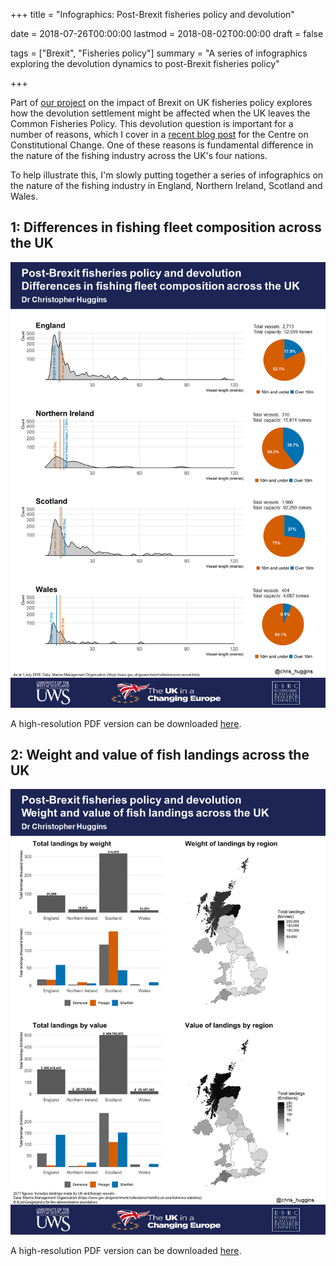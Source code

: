 +++
title = "Infographics: Post-Brexit fisheries policy and devolution"

date = 2018-07-26T00:00:00
lastmod = 2018-08-02T00:00:00
draft = false

tags = ["Brexit", "Fisheries policy"]
summary = "A series of infographics exploring the devolution dynamics to post-Brexit fisheries policy"

+++

Part of [our project](http://ukandeu.ac.uk/brexitresearch/uk-fisheries-policy-post-brexit-multi-level-challenges-and-opportunities/) on the impact of Brexit on UK fisheries policy explores how the devolution settlement might be affected when the UK leaves the Common Fisheries Policy. This devolution question is important for a number of reasons, which I cover in a [recent blog post](https://www.centreonconstitutionalchange.ac.uk/blog/why-devolution-matters-fisheries-policy) for the Centre on Constitutional Change. One of these reasons is fundamental difference in the nature of the fishing industry across the UK's four nations.

To help illustrate this, I'm slowly putting together a series of infographics on the nature of the fishing industry in England, Northern Ireland, Scotland and Wales.

## 1: Differences in fishing fleet composition across the UK

![](https://github.com/christopherhuggins/website/raw/master/static/img/posts/20180726/fisheriesdevo_infographic_fleetcomposition.png)

A high-resolution PDF version can be downloaded [here](http://christopherhuggins.uk/pdf/fisheriesdevo_infographic_1_fleetcomposition.pdf).

## 2: Weight and value of fish landings across the UK

![](https://github.com/christopherhuggins/website/raw/master/static/img/posts/20180726/fisheriesdevo_infographic_2_landings.png)

A high-resolution PDF version can be downloaded [here](http://christopherhuggins.uk/pdf/fisheriesdevo_infographic_2_landings.pdf).

